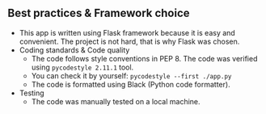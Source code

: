 ## Best practices & Framework choice

- This app is written using Flask framework because it is easy and convenient. The project is not hard, that is why Flask was chosen.
- Coding standards & Code quality
  - The code follows style conventions in PEP 8. The code was verified using `pycodestyle 2.11.1` tool.
  - You can check it by yourself: `pycodestyle --first ./app.py`
  - The code is formatted using Black (Python code formatter).
- Testing
  - The code was manually tested on a local machine.


